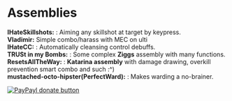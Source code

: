 Assemblies
============
<b>IHateSkillshots:</b> : Aiming any skillshot at target by keypress.
<br><b>Vladimir:</b> Simple combo/harass with MEC on ulti
<br><b>IHateCC:</b> : Automatically cleansing control debuffs.
<br><b>TRUSt in my Bombs:</b> : Some complex <b>Ziggs</b> assembly with many functions.
<br><b>ResetsAllTheWay:</b> : <b>Katarina assembly</b> with damage drawing, overkill prevention smart combo and such :^)
<br><b>mustached-octo-hipster(PerfectWard):</b> :  Makes warding a no-brainer.

[![PayPayl donate button](http://img.shields.io/paypal/donate.png?color=blue)](https://www.paypal.com/cgi-bin/webscr?cmd=_s-xclick&hosted_button_id=BVTNXZ6JWDZES "Im hungry little boy, donate me so ill buy food:(")